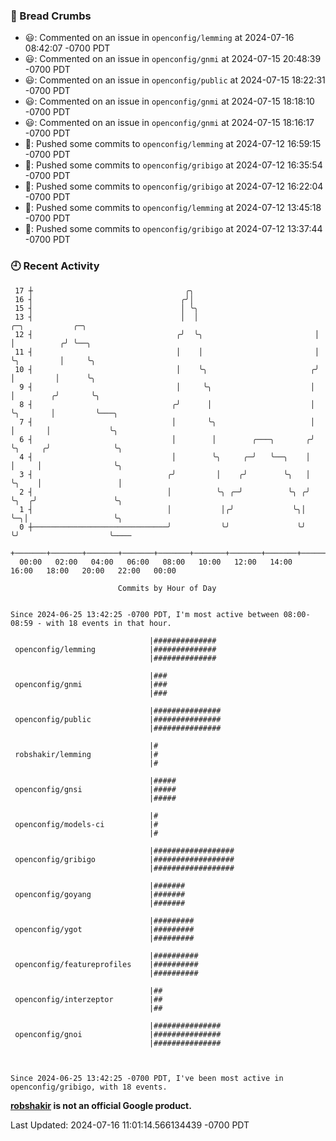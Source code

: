 ### 🍞 Bread Crumbs

 * 😃: Commented on an issue in `openconfig/lemming` at 2024-07-16 08:42:07 -0700 PDT
 * 😃: Commented on an issue in `openconfig/gnmi` at 2024-07-15 20:48:39 -0700 PDT
 * 😃: Commented on an issue in `openconfig/public` at 2024-07-15 18:22:31 -0700 PDT
 * 😃: Commented on an issue in `openconfig/gnmi` at 2024-07-15 18:18:10 -0700 PDT
 * 😃: Commented on an issue in `openconfig/gnmi` at 2024-07-15 18:16:17 -0700 PDT
 * 🚢: Pushed some commits to `openconfig/lemming` at 2024-07-12 16:59:15 -0700 PDT
 * 🚢: Pushed some commits to `openconfig/gribigo` at 2024-07-12 16:35:54 -0700 PDT
 * 🚢: Pushed some commits to `openconfig/gribigo` at 2024-07-12 16:22:04 -0700 PDT
 * 🚢: Pushed some commits to `openconfig/lemming` at 2024-07-12 13:45:18 -0700 PDT
 * 🚢: Pushed some commits to `openconfig/gribigo` at 2024-07-12 13:37:44 -0700 PDT

### 🕘 Recent Activity
```
 17 ┼                                  ╭╮
 16 ┤                                 ╭╯│
 15 ┤                                 │ ╰╮
 13 ┤                                 │  │                          ╭─╮           ╭─╮
 12 ┤                                ╭╯  ╰╮                         │ │          ╭╯ ╰──╮
 11 ┤                                │    │                         │ ╰╮         │     ╰╮
 10 ┤                                │    ╰╮                       ╭╯  │         │      ╰╮
  9 ┤                                │     ╰╮                      │   │        ╭╯       ╰╮
  8 ┤                               ╭╯      │                      │   ╰╮       │         ╰───╮
  7 ┤                               │       ╰╮                     │    │       │             ╰╮
  6 ┤                               │        │        ╭───╮       ╭╯    ╰╮     ╭╯              ╰╮
  4 ┤                               │        ╰╮     ╭─╯   ╰──╮    │      │     │                ╰╮
  3 ┤                              ╭╯         │    ╭╯        ╰╮   │      ╰╮    │                 │
  2 ┤                              │          ╰╮ ╭─╯          ╰╮ ╭╯       ╰╮  ╭╯                 ╰╮
  1 ┤                              │           │╭╯             ╰╮│         ╰─╮│                   ╰╮
  0 ┼──────────────────────────────╯           ╰╯               ╰╯           ╰╯                    ╰────
    +───────+───────+───────+───────+───────+───────+───────+───────+───────+───────+───────+───────+────
  00:00   02:00   04:00   06:00   08:00   10:00   12:00   14:00   16:00   18:00   20:00   22:00   00:00   

						Commits by Hour of Day


Since 2024-06-25 13:42:25 -0700 PDT, I'm most active between 08:00-08:59 - with 18 events in that hour.

```



```
                               |##############
 openconfig/lemming            |##############
                               |##############

                               |###
 openconfig/gnmi               |###
                               |###

                               |###############
 openconfig/public             |###############
                               |###############

                               |#
 robshakir/lemming             |#
                               |#

                               |#####
 openconfig/gnsi               |#####
                               |#####

                               |#
 openconfig/models-ci          |#
                               |#

                               |##################
 openconfig/gribigo            |##################
                               |##################

                               |#######
 openconfig/goyang             |#######
                               |#######

                               |#########
 openconfig/ygot               |#########
                               |#########

                               |##########
 openconfig/featureprofiles    |##########
                               |##########

                               |##
 openconfig/interzeptor        |##
                               |##

                               |###############
 openconfig/gnoi               |###############
                               |###############



Since 2024-06-25 13:42:25 -0700 PDT, I've been most active in openconfig/gribigo, with 18 events.

```
**[robshakir](mailto:robjs@google.com) is not an official Google product.**  


Last Updated: 2024-07-16 11:01:14.566134439 -0700 PDT

